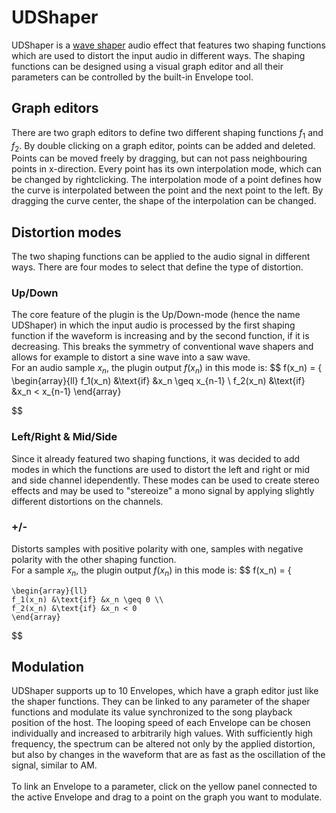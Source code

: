 # UDShaper
UDShaper is a [wave shaper](https://en.wikipedia.org/wiki/Waveshaper) audio effect that features two shaping functions which are used to distort the input audio in different ways. The shaping functions can be designed using a visual graph editor and all their parameters can be controlled by the built-in Envelope tool.

## Graph editors
There are two graph editors to define two different shaping functions $f_1$ and $f_2$. By double clicking on a graph editor, points can be added and deleted. Points can be moved freely by dragging, but can not pass neighbouring points in x-direction. Every point has its own interpolation mode, which can be changed by rightclicking. The interpolation mode of a point defines how the curve is interpolated between the point and the next point to the left. By dragging the curve center, the shape of the interpolation can be changed.

## Distortion modes
The two shaping functions can be applied to the audio signal in different ways. There are four modes to select that define the type of distortion.
### Up/Down
The core feature of the plugin is the Up/Down-mode (hence the name UDShaper) in which the input audio is processed by the first shaping function if the waveform is increasing and by the second function, if it is decreasing. This breaks the symmetry of conventional wave shapers and allows for example to distort a sine wave into a saw wave.\
For an audio sample $x_n$, the plugin output $f(x_n)$ in this mode is:
$$
f(x_n) =  \{
    \begin{array}{ll}
    f_1(x_n) &\text{if} &x_n \geq x_{n-1} \\
    f_2(x_n) &\text{if} &x_n < x_{n-1}
    \end{array}
    
$$

### Left/Right & Mid/Side
Since it already featured two shaping functions, it was decided to add modes in which the functions are used to distort the left and right or mid and side channel idependently. These modes can be used to create stereo effects and may be used to "stereoize" a mono signal by applying slightly different distortions on the channels.

### +/-
Distorts samples with positive polarity with one, samples with negative polarity with the other shaping function.\
For a sample $x_n$, the plugin output $f(x_n)$ in this mode is:
$$
f(x_n) = \{

    \begin{array}{ll}
    f_1(x_n) &\text{if} &x_n \geq 0 \\
    f_2(x_n) &\text{if} &x_n < 0
    \end{array}
    
$$

## Modulation
UDShaper supports up to 10 Envelopes, which have a graph editor just like the shaper functions. They can be linked to any parameter of the shaper functions and modulate its value synchronized to the song playback position of the host. The looping speed of each Envelope can be chosen individually and increased to arbitrarily high values. With sufficiently high frequency, the spectrum can be altered not only by the applied distortion, but also by changes in the waveform that are as fast as the oscillation of the signal, similar to AM.\
\
To link an Envelope to a parameter, click on the yellow panel connected to the active Envelope and drag to a point on the graph you want to modulate.
